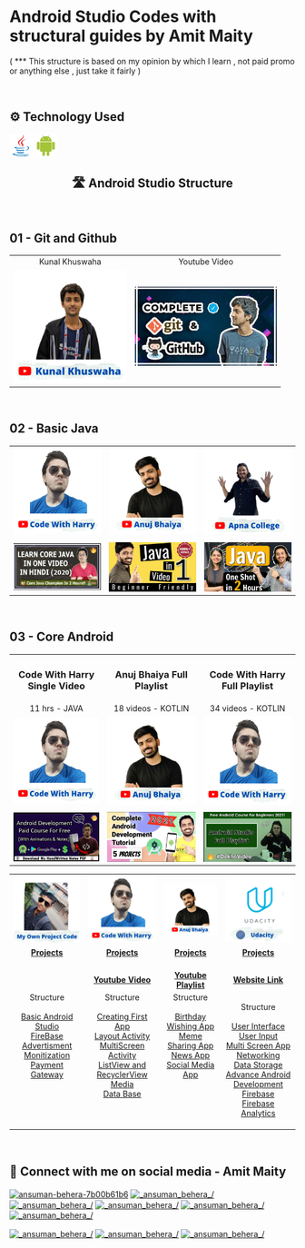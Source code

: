 # Android Studio Codes with structural guides by Amit Maity
 ( *** This structure is based on my opinion by which I learn , not paid promo or anything else , just take it fairly )

<br>

## ⚙️ Technology Used
<img src="https://github.com/devicons/devicon/blob/master/icons/java/java-original.svg" alt="Android" width="40" height="40"/> <img src="https://github.com/devicons/devicon/blob/master/icons/android/android-plain.svg" alt="Android" width="40" height="40"/>
  
  
<h2 align="center">🛣 Android Studio Structure </h2>
<br>


## 01 - Git and Github

|||
|:---------------------------------:|:---------------------------------:|
| Kunal Khuswaha | Youtube Video |
|<img src="05%20-%20Extras%20Things/kunal_khuswaha.png" alt="drawing" width="200"/> | <a href=""><img src="05%20-%20Extras%20Things/Thumbnil/kunal_git.jpg" alt="drawing" width="250"/>

  <br>
  
## 02 - Basic Java
||||
|:---------------------------------:|:---------------------------------:|:---------------------------------:|  
| <img src="05%20-%20Extras%20Things/harry.png" alt="drawing" width="200"/> |<img src="05%20-%20Extras%20Things/anuj.png" alt="drawing" width="200"/> |<img src="05%20-%20Extras%20Things/aman_bhaiya.png" alt="drawing" width="200"/> | 
  | | |
| <a href=""><img src="05%20-%20Extras%20Things/Thumbnil/java_harry.jpg" alt="drawing" width="250"/> | <a href=""><img src="05%20-%20Extras%20Things/Thumbnil/java_anuj.jpg" alt="drawing" width="250"/> | <a href=""><img src="05%20-%20Extras%20Things/Thumbnil/java_aman.jpg" alt="drawing" width="250"/> |

<br>
  
## 03 - Core Android
  
||||
|:---------------------------------:|:---------------------------------:|:---------------------------------:|
  | <h3><b>Code With Harry Single Video</b></h3> | <h3><b>Anuj Bhaiya Full Playlist</b></h3> |<h3><b>Code With Harry Full Playlist</b></h3> |
  | 11 hrs - JAVA | 18 videos - KOTLIN | 34 videos - KOTLIN |
|<img src="05%20-%20Extras%20Things/harry.png" alt="drawing" width="200"/> |<img src="05%20-%20Extras%20Things/anuj.png" alt="drawing" width="200"/> |<img src="05%20-%20Extras%20Things/harry.png" alt="drawing" width="200"/> |
  |||
  | <a href=""><img src="05%20-%20Extras%20Things/Thumbnil/android_sngel_harry.jpg" alt="drawing" width="250"/> | <a href=""><img src="05%20-%20Extras%20Things/Thumbnil/android_anuj_bhaiya_full.jpg" alt="drawing" width="250"/> | <a href=""><img src="05%20-%20Extras%20Things/Thumbnil/android_harry_full.png" alt="drawing" width="250"/> |
 

|||||
|:---------------------------------:|:---------------------------------:|:--------------------------------:|:--------------------------------: |
| <a href="https://github.com/maityamit/Android-Development-Codes-and-Notes/tree/master/01%20-%20My%20Application%20Projects"><img src="05%20-%20Extras%20Things/own.png" alt="drawing" width="400"/> </a>|<a href="https://github.com/maityamit/Android-Development-Codes-and-Notes/tree/master/02%20-%20Code%20With%20Harry%20Projects"> <img src="05%20-%20Extras%20Things/harry.png" alt="drawing" width="400"/> </a>|<a href="https://github.com/maityamit/Android-Development-Codes-and-Notes/tree/master/03%20-%20Anuj%20Bhaiya%20Projects"> <img src="05%20-%20Extras%20Things/anuj.png" alt="drawing" width="400"/></a> | <a href="https://github.com/maityamit/Android-Development-Codes-and-Notes/tree/master/04%20-%20Udacity%20Projects"> <img src="05%20-%20Extras%20Things/udacity.png" alt="drawing" width="400"/> </a>| 
| <a href="https://github.com/maityamit/Android-Development-Codes-and-Notes/tree/master/01%20-%20My%20Application%20Projects"><b>Projects</b></a> | <a href="https://github.com/maityamit/Android-Development-Codes-and-Notes/tree/master/02%20-%20Code%20With%20Harry%20Projects"><b>Projects</b></a> | <a href="https://github.com/maityamit/Android-Development-Codes-and-Notes/tree/master/03%20-%20Anuj%20Bhaiya%20Projects"><b>Projects</b></a> | <a href="https://github.com/maityamit/Android-Development-Codes-and-Notes/tree/master/04%20-%20Udacity%20Projects"><b>Projects</b></a> | 
|  | <br><a href="https://youtu.be/mXjZQX3UzOs"><b>Youtube Video</b></a> |<br> <a href="https://youtube.com/playlist?list=PLUcsbZa0qzu3Mri2tL1FzZy-5SX75UJfb"><b>Youtube Playlist</b></a> |<br> <a href="https://www.udacity.com/"><b>Website Link</b></a> |
| Structure<br><br> <a href="" >Basic Android Studio </a> <br> <a href="">FireBase</a><br> <a href="">Advertisment Monitization</a><br> <a href="">Payment Gateway</a><br><br><br> <br> <br> <br> | Structure<br><br> <a href="" >Creating First App</a> <br> <a href="">Layout Activity</a><br> <a href="">MultiScreen Activity</a><br> <a href="">ListView and RecyclerView</a><br> <a href="">Media</a><br> <a href="">Data Base</a><br> <br> <br> <br>  | Structure<br><br> <a href="" >Birthday Wishing App</a> <br> <a href="">Meme Sharing App</a><br> <a href="">News App</a><br> <a href="">Social Media App</a><br><br><br> <br> <br> <br>  | Structure<br><br> <a href="" >User Interface</a> <br> <a href="">User Input</a><br> <a href="">Multi Screen App</a><br> <a href="">Networking</a><br><a href="">Data Storage</a><br> <a href="">Advance Android Development</a><br><a href="" >Firebase</a> <br> <a href="">Firebase Analytics</a><br> 


  
  <br>


## 📲 Connect with me on social media - Amit Maity


  <a href="https://linkedin.com/in/maityamit" target="blank"><img align="center" src="https://raw.githubusercontent.com/rahuldkjain/github-profile-readme-generator/master/src/images/icons/Social/linked-in-alt.svg" alt="ansuman-behera-7b00b61b6" height="30" width="40" /></a>
  <a href="https://github.com/maityamit" target="blank"><img align="center" src="https://raw.githubusercontent.com/rahuldkjain/github-profile-readme-generator/master/src/images/icons/Social/github.svg" alt="_ansuman_behera_/" height="30" width="40" /></a>
<a href="https://stackoverflow.com/users/13825516/amit-maity" target="blank"><img align="center" src="https://raw.githubusercontent.com/rahuldkjain/github-profile-readme-generator/master/src/images/icons/Social/stack-overflow.svg" alt="_ansuman_behera_/" height="30" width="40" /></a>
 <a href="https://instagram.com/amit_maity_2003" target="blank"><img align="center" src="https://raw.githubusercontent.com/rahuldkjain/github-profile-readme-generator/master/src/images/icons/Social/instagram.svg" alt="_ansuman_behera_/" height="30" width="40" /></a>
  <a href="https://twitter.com/AmitMai40525308" target="blank"><img align="center" src="https://raw.githubusercontent.com/rahuldkjain/github-profile-readme-generator/master/src/images/icons/Social/twitter.svg" alt="_ansuman_behera_/" height="30" width="40" /></a>
    <a href="https://www.facebook.com/maity.amit.2003" target="blank"><img align="center" src="https://raw.githubusercontent.com/rahuldkjain/github-profile-readme-generator/master/src/images/icons/Social/facebook.svg" alt="_ansuman_behera_/" height="30" width="40" /></a>
   
   
   <a href="https://leetcode.com/maityamit/" target="blank"><img align="center" src="https://raw.githubusercontent.com/rahuldkjain/github-profile-readme-generator/master/src/images/icons/Social/leet-code.svg" alt="_ansuman_behera_/" height="30" width="40" /></a>
   <a href="https://www.hackerrank.com/maity_amit_coll1" target="blank"><img align="center" src="https://raw.githubusercontent.com/rahuldkjain/github-profile-readme-generator/master/src/images/icons/Social/hackerrank.svg" alt="_ansuman_behera_/" height="30" width="40" /></a>
   <a href="https://auth.geeksforgeeks.org/user/maityamitcollege" target="blank"><img align="center" src="https://raw.githubusercontent.com/rahuldkjain/github-profile-readme-generator/master/src/images/icons/Social/geeks-for-geeks.svg" alt="_ansuman_behera_/" height="30" width="40" /></a>
